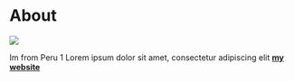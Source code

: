 # About

![](../images/tayrona.jpg)

Im from Peru
1
Lorem ipsum dolor sit amet, consectetur adipiscing elit **[my website](https://community.emergentfutures.io/courses/5566525/content)**
